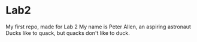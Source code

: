 # Lab2
My first repo, made for Lab 2
My name is Peter Allen, an aspiring astronaut
Ducks like to quack, but quacks don't like to duck. 
